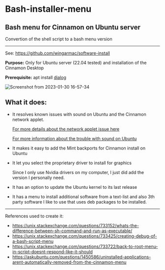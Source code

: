 # Bash-installer-menu
Bash menu for Cinnamon on Ubuntu server
---
Convertion of the shell script to a bash menu version
- - - 
See: https://github.com/wingarmac/software-install

**Purpose:**
Only for Ubuntu server (22.04 tested) and installation of the Cinnamon Desktop

**Prerequisite:**
apt install [dialog](https://launchpad.net/ubuntu/+source/dialog)

![Screenshot from 2023-01-30 16-57-34](https://user-images.githubusercontent.com/78303089/215549331-f3c7dd01-08d0-4018-8866-e061fe7fb981.png)

What it does:
---
- It resolves known issues with sound on Ubuntu and the Cinnamon network applet.

  [For more details about the network applet issue here](https://askubuntu.com/questions/1135755/network-manager-applet-shows-not-connected-and-one-unmanaged-wired-connection/1439162#1439162)

  [For more information about the trouble with sound on Ubuntu](https://askubuntu.com/questions/1436904/problem-with-sound-in-ubuntu-22-10/1440458#1440458)

- It makes it easy to add the Mint backports for Cinnamon install on Ubuntu
- It let you select the proprietary driver to install for graphics

  Since I only use Nvidia drivers on my computer, I just did add the version I personally need.

- It has an option to update the Ubuntu kernel to its last release
- It has a menu to install additional software from a text-list and also 3th party software I like to use that uses deb packages to be installed.

- - -

References used to create it:
 - https://unix.stackexchange.com/questions/733152/whats-the-difference-between-sh-command-and-run-as-executable/
 - https://unix.stackexchange.com/questions/733425/creating-debug-of-a-bash-script-menu
 - https://unix.stackexchange.com/questions/733722/back-to-root-menu-in-script-doesnt-respond-like-it-should
 - https://askubuntu.com/questions/1450586/uninstalled-applications-arent-automatically-removed-from-the-cinnamon-menu
 
